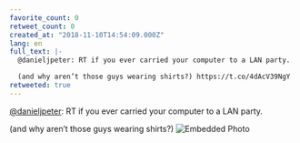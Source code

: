 ```yaml
---
favorite_count: 0
retweet_count: 0
created_at: "2018-11-10T14:54:09.000Z"
lang: en
full_text: |-
  @danieljpeter: RT if you ever carried your computer to a LAN party.

  (and why aren’t those guys wearing shirts?) https://t.co/4dAcV39NgY
retweeted: true
---
```


[@danieljpeter](https://twitter.com/danieljpeter): RT if you ever carried your
computer to a LAN party.

(and why aren’t those guys wearing shirts?)
![Embedded Photo](https://twitter-media-coderbyheart.s3.eu-north-1.amazonaws.com/1061270793382957058-DrpkFkjVAAAkCEC.jpg)
